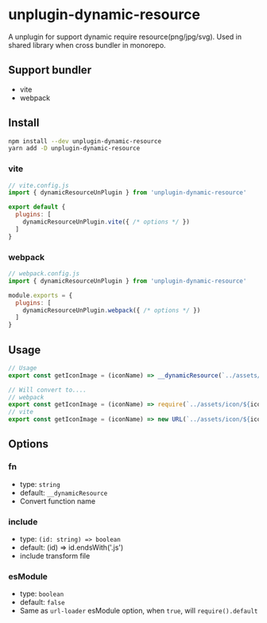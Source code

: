 # unplugin-dynamic-resource

A unplugin for support dynamic require resource(png/jpg/svg). Used in shared library when cross bundler in monorepo.

## Support bundler
- vite
- webpack

## Install
```bash
npm install --dev unplugin-dynamic-resource
yarn add -D unplugin-dynamic-resource
```

### vite
```javascript
// vite.config.js
import { dynamicResourceUnPlugin } from 'unplugin-dynamic-resource'

export default {
  plugins: [
    dynamicResourceUnPlugin.vite({ /* options */ })
  ]
}
```

### webpack
```javascript
// webpack.config.js
import { dynamicResourceUnPlugin } from 'unplugin-dynamic-resource'

module.exports = {
  plugins: [
    dynamicResourceUnPlugin.webpack({ /* options */ })
  ]
}
```

## Usage
```javascript
// Usage
export const getIconImage = (iconName) => __dynamicResource(`../assets/icon/${iconName}.png`, '__resource__')

// Will convert to....
// webpack
export const getIconImage = (iconName) => require(`../assets/icon/${iconName}.png`)
// vite
export const getIconImage = (iconName) => new URL(`../assets/icon/${iconName}.png`, import.meta.url).href
```

## Options

### fn
- type: `string`
- default: `__dynamicResource`
- Convert function name
### include
- type: `(id: string) => boolean`
- default: (id) => id.endsWith('.js')
- include transform file
### esModule
- type: `boolean`
- default: `false`
- Same as `url-loader` esModule option, when `true`, will `require().default`



